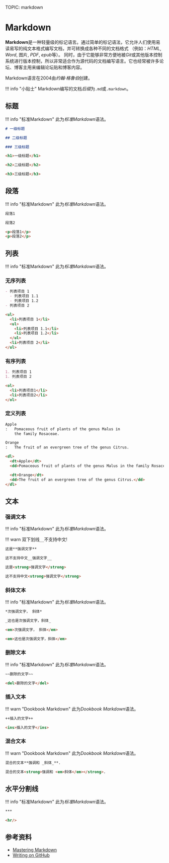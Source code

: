 TOPIC: markdown

# Markdown

**Markdown**是一种轻量级的标记语言。通过简单的标记语法，它允许人们使用易读易写的纯文本格式编写文档，并可转换成各种不同的文档格式
（例如：*HTML*, *Word*, 图片, *PDF*, *epub*等）。
同时，由于它能够非常方便地被*Git*或其他版本控制系统进行版本控制，所以非常适合作为源代码的文档编写语言。它也经常被许多论坛、博客主用来编辑论坛贴和博客内容。

Markdown语言在2004由*约翰·格鲁伯*创建。

!!! info "小贴士"
    Markdown编写的文档*后缀*为`.md`或`.markdown`。

## 标题

!!! info "标准Markdown"
    此为*标准Markdown*语法。

```markdown
# 一级标题

## 二级标题

### 三级标题
```

```html
<h1>一级标题</h1>

<h2>二级标题</h2>

<h3>三级标题</h3>
```

## 段落

!!! info "标准Markdown"
    此为*标准Markdown*语法。

```markdown
段落1

段落2
```

```html
<p>段落1</p>
<p>段落2</p>
```

## 列表

!!! info "标准Markdown"
    此为*标准Markdown*语法。

### 无序列表

```markdown
- 列表项目 1
  - 列表项目 1.1
  - 列表项目 1.2
- 列表项目 2
```

```html
<ul>
  <li>列表项目 1</li>
  <ul>
    <li>列表项目 1.1</li>
    <li>列表项目 1.2</li>
  </ul>
  <li>列表项目 2</li>
</ul>
```

### 有序列表

```markdown
1. 列表项目 1
1. 列表项目 2
```

```html
<ol>
  <li>列表项目1</li>
  <li>列表项目2</li>
</ol>
```

### 定义列表

```markdown
Apple
:   Pomaceous fruit of plants of the genus Malus in
    the family Rosaceae.

Orange
:   The fruit of an evergreen tree of the genus Citrus.
```

```html
<dl>
  <dt>Apple</dt>
  <dd>Pomaceous fruit of plants of the genus Malus in the family Rosaceae.</dd>

  <dt>Orange</dt>
  <dd>The fruit of an evergreen tree of the genus Citrus.</dd>
</dl>
```

## 文本

### 强调文本

!!! info "标准Markdown"
    此为*标准Markdown*语法。

!!! warn
    双下划线`__`不支持中文!

```markdown
这是**强调文字**

这不支持中文__强调文字__
```

```html
这是<strong>强调文字</strong>

这不支持中文<strong>强调文字</strong>
```

### 斜体文本

!!! info "标准Markdown"
    此为*标准Markdown*语法。

```markdown
*次强调文字， 斜体*

_这也是次强调文字，斜体_
```

```html
<em>次强调文字， 斜体</em>

<em>这也是次强调文字，斜体</em>
```

### 删除文本

!!! info "标准Markdown"
    此为*标准Markdown*语法。

```markdown
~~删除的文字~~
```

```html
<del>删除的文字</del>
```

### 插入文本

!!! warn "Dookbook Markdown"
    此为*Dookbook Markdown*语法。

```markdown
++插入的文字++
```

```html
<ins>插入的文字</ins>
```

### 混合文本

!!! warn "Dookbook Markdown"
    此为*Dookbook Markdown*语法。

```markdown
混合的文本**强调和 _斜体_**.
```

```html
混合的文本<strong>强调和 <em>斜体</em></strong>.
```

## 水平分割线

!!! info "标准Markdown"
    此为*标准Markdown*语法。

```markdown
***
```

```html
<hr/>
```

## 参考资料

- [Mastering Markdown](https://guides.github.com/features/mastering-markdown/)
- [Writing on GitHub](https://help.github.com/categories/writing-on-github/)
